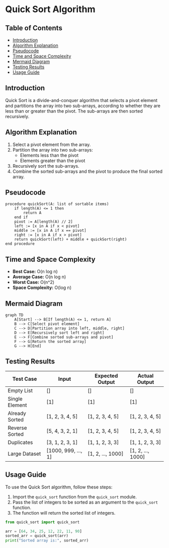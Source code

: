 # Quick Sort Algorithm

## Table of Contents
- [Introduction](#introduction)
- [Algorithm Explanation](#algorithm-explanation)
- [Pseudocode](#pseudocode)
- [Time and Space Complexity](#time-and-space-complexity)
- [Mermaid Diagram](#mermaid-diagram)
- [Testing Results](#testing-results)
- [Usage Guide](#usage-guide)

## Introduction
Quick Sort is a divide-and-conquer algorithm that selects a pivot element and partitions the array into two sub-arrays, according to whether they are less than or greater than the pivot. The sub-arrays are then sorted recursively.

## Algorithm Explanation
1. Select a pivot element from the array.
2. Partition the array into two sub-arrays:
   - Elements less than the pivot
   - Elements greater than the pivot
3. Recursively sort the sub-arrays.
4. Combine the sorted sub-arrays and the pivot to produce the final sorted array.

## Pseudocode
```
procedure quickSort(A: list of sortable items)
    if length(A) <= 1 then
        return A
    end if
    pivot := A[length(A) // 2]
    left := [x in A if x < pivot]
    middle := [x in A if x == pivot]
    right := [x in A if x > pivot]
    return quickSort(left) + middle + quickSort(right)
end procedure
```

## Time and Space Complexity
- **Best Case:** O(n log n)
- **Average Case:** O(n log n)
- **Worst Case:** O(n^2)
- **Space Complexity:** O(log n)

## Mermaid Diagram
```mermaid
graph TD
    A[Start] --> B[If length(A) <= 1, return A]
    B --> C[Select pivot element]
    C --> D[Partition array into left, middle, right]
    D --> E[Recursively sort left and right]
    E --> F[Combine sorted sub-arrays and pivot]
    F --> G[Return the sorted array]
    G --> H[End]
```

## Testing Results
| Test Case                | Input                | Expected Output       | Actual Output         |
|--------------------------|----------------------|-----------------------|-----------------------|
| Empty List               | []                   | []                    | []                    |
| Single Element           | [1]                  | [1]                   | [1]                   |
| Already Sorted           | [1, 2, 3, 4, 5]      | [1, 2, 3, 4, 5]       | [1, 2, 3, 4, 5]       |
| Reverse Sorted           | [5, 4, 3, 2, 1]      | [1, 2, 3, 4, 5]       | [1, 2, 3, 4, 5]       |
| Duplicates               | [3, 1, 2, 3, 1]      | [1, 1, 2, 3, 3]       | [1, 1, 2, 3, 3]       |
| Large Dataset            | [1000, 999, ..., 1]  | [1, 2, ..., 1000]     | [1, 2, ..., 1000]     |

## Usage Guide
To use the Quick Sort algorithm, follow these steps:
1. Import the `quick_sort` function from the `quick_sort` module.
2. Pass the list of integers to be sorted as an argument to the `quick_sort` function.
3. The function will return the sorted list of integers.

```python
from quick_sort import quick_sort

arr = [64, 34, 25, 12, 22, 11, 90]
sorted_arr = quick_sort(arr)
print("Sorted array is:", sorted_arr)
```
